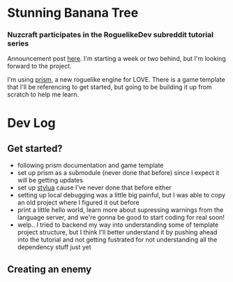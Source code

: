 # Stunning Banana Tree

### Nuzcraft participates in the RoguelikeDev subreddit tutorial series

Announcement post [here](https://old.reddit.com/r/roguelikedev/comments/1luh8og/roguelikedev_does_the_complete_roguelike_tutorial/). I'm starting a week or two behind, but I'm looking forward to the project.

I'm using [prism](https://github.com/PrismRL/prism), a new roguelike engine for LOVE. There is a game template that I'll be referencing to get started, but going to be building it up from scratch to help me learn.

# Dev Log

## Get started?

- following prism documentation and game template
- set up prism as a submodule (never done that before) since I expect it will be getting updates
- set up [stylua](https://github.com/JohnnyMorganz/StyLua) cause I've never done that before either
- setting up local debugging was a little big painful, but I was able to copy an old project where I figured it out before
- print a little hello world, learn more about supressing warnings from the language server, and we're gonna be good to start coding for real soon!
- welp.. I tried to backend my way into understanding some of template project structure, but I think I'll better understand it by pushing ahead into the tutorial and not getting fustrated for not understanding all the dependency stuff just yet

## Creating an enemy
